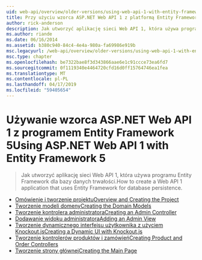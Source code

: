 ```yaml
---
uid: web-api/overview/older-versions/using-web-api-1-with-entity-framework-5/index
title: Przy użyciu wzorca ASP.NET Web API 1 z platformą Entity Framework 5 | Dokumentacja firmy Microsoft
author: rick-anderson
description: Jak utworzyć aplikację sieci Web API 1, która używa programu Entity Framework dla bazy danych trwałości.
ms.author: riande
ms.date: 06/16/2014
ms.assetid: b380c940-84c4-4e4a-980a-fa69986e919b
msc.legacyurl: /web-api/overview/older-versions/using-web-api-1-with-entity-framework-5
msc.type: chapter
ms.openlocfilehash: be7322bae8f3d343866aae6e1c91ccce73ea6fd7
ms.sourcegitcommit: 0f1119340e4464720cfd16d0ff15764746ea1fea
ms.translationtype: MT
ms.contentlocale: pl-PL
ms.lasthandoff: 04/17/2019
ms.locfileid: "59405654"
---
```

# <a name="using-aspnet-web-api-1-with-entity-framework-5"></a><span data-ttu-id="bc7ba-103">Używanie wzorca ASP.NET Web API 1 z programem Entity Framework 5</span><span class="sxs-lookup"><span data-stu-id="bc7ba-103">Using ASP.NET Web API 1 with Entity Framework 5</span></span>

> <span data-ttu-id="bc7ba-104">Jak utworzyć aplikację sieci Web API 1, która używa programu Entity Framework dla bazy danych trwałości.</span><span class="sxs-lookup"><span data-stu-id="bc7ba-104">How to create a Web API 1 application that uses Entity Framework for database persistence.</span></span>


- [<span data-ttu-id="bc7ba-105">Omówienie i tworzenie projektu</span><span class="sxs-lookup"><span data-stu-id="bc7ba-105">Overview and Creating the Project</span></span>](using-web-api-with-entity-framework-part-1.md)
- [<span data-ttu-id="bc7ba-106">Tworzenie modeli domeny</span><span class="sxs-lookup"><span data-stu-id="bc7ba-106">Creating the Domain Models</span></span>](using-web-api-with-entity-framework-part-2.md)
- [<span data-ttu-id="bc7ba-107">Tworzenie kontrolera administratora</span><span class="sxs-lookup"><span data-stu-id="bc7ba-107">Creating an Admin Controller</span></span>](using-web-api-with-entity-framework-part-3.md)
- [<span data-ttu-id="bc7ba-108">Dodawanie widoku administratora</span><span class="sxs-lookup"><span data-stu-id="bc7ba-108">Adding an Admin View</span></span>](using-web-api-with-entity-framework-part-4.md)
- [<span data-ttu-id="bc7ba-109">Tworzenie dynamicznego interfejsu użytkownika z użyciem Knockout.js</span><span class="sxs-lookup"><span data-stu-id="bc7ba-109">Creating a Dynamic UI with Knockout.js</span></span>](using-web-api-with-entity-framework-part-5.md)
- [<span data-ttu-id="bc7ba-110">Tworzenie kontrolerów produktów i zamówień</span><span class="sxs-lookup"><span data-stu-id="bc7ba-110">Creating Product and Order Controllers</span></span>](using-web-api-with-entity-framework-part-6.md)
- [<span data-ttu-id="bc7ba-111">Tworzenie strony głównej</span><span class="sxs-lookup"><span data-stu-id="bc7ba-111">Creating the Main Page</span></span>](using-web-api-with-entity-framework-part-7.md)
